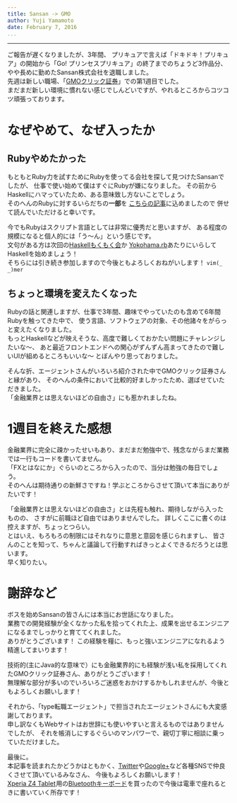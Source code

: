 ```yaml
---
title: Sansan -> GMO
author: Yuji Yamamoto
date: February 7, 2016
...
```

---

ご報告が遅くなりましたが、3年間、
プリキュアで言えば「ドキドキ！プリキュア」の開始から「Go! プリンセスプリキュア」の終了までのちょうど3作品分、
やや長めに勤めたSansan株式会社を退職しました。  
先週は新しい職場、「[GMOクリック証券](https://www.click-sec.com/)」での第1週目でした。  
まだまだ新しい環境に慣れない感じでしんどいですが、やれるところからコツコツ頑張っております。

# なぜやめて、なぜ入ったか

## Rubyやめたかった

もともとRuby力を試すためにRubyを使ってる会社を探して見つけたSansanでしたが、
仕事で使い始めて僕はすぐにRubyが嫌になりました。
その前からHaskellにハマっていたため、ある意味致し方ないことでしょう。  
そのへんのRubyに対するいらだちの**一部**を
[こちらの記事](http://qiita.com/igrep/items/b2fed2d467f8a16f5eb0)に込めましたので
併せて読んでいただけると幸いです。

今でもRubyはスクリプト言語としては非常に優秀だと思いますが、
ある程度の規模になると個人的には「う〜ん」という感じです。  
文句がある方は次回の[Haskellもくもく会](http://haskellmokumoku.connpass.com/event/26602/)か
[Yokohama.rb](https://yokohamarb.doorkeeper.jp/events/36916)あたりにいらしてHaskellを始めましょう！  
そちらには引き続き参加しますので今後ともよろしくおねがいします！ `vim(_ _)mer`

## ちょっと環境を変えたくなった

Rubyの話と関連しますが、仕事で3年間、趣味でやっていたのも含めて6年間Rubyを触ってきた中で、
使う言語、ソフトウェアの対象、その他諸々をがらっと変えたくなりました。  
もっとHaskellなどが映えそうな、高度で難しくておかたい問題にチャレンジしたいな〜、
あと最近フロントエンドへの関心がずんずん高まってきたので難しいUIが組めるところもいいな〜
とぼんやり思っておりました。

そんな折、エージェントさんがいろいろ紹介された中でGMOクリック証券さんと縁があり、
そのへんの条件において比較的好ましかったため、選ばせていただきました。  
「金融業界とは思えないほどの自由さ」にも惹かれましたね。

# 1週目を終えた感想

金融業界に完全に疎かったせいもあり、まだまだ勉強中で、残念ながらまだ業務では一行もコードを書いてません。  
「FXとはなにか」ぐらいのところから入ったので、当分は勉強の毎日でしょう。  
そのへんは期待通りの新鮮さですね！学ぶところからさせて頂いて本当にありがたいです！

「金融業界とは思えないほどの自由さ」とは先程も触れ、期待しながら入ったものの、
さすがに前職ほど自由ではありませんでした。
詳しくここに書くのは控えますが、ちょっとつらい。  
とはいえ、もろもろの制限にはそれなりに意思と意図を感じられますし、
皆さんのことを知って、ちゃんと議論して行動すればきっとよくできるだろうとは思います。  
早く知りたい。

# 謝辞など

ボスを始めSansanの皆さんには本当にお世話になりました。  
業務での開発経験が全くなかった私を拾ってくれた上、成果を出せるエンジニアになるまでしっかりと育ててくれました。  
ありがとうございます！
この経験を糧に、もっと強いエンジニアになれるよう精進してまいります！

技術的(主にJava的な意味で）にも金融業界的にも経験が浅い私を採用してくれたGMOクリック証券さん、ありがとうございます！  
無理解な部分が多いのでいろいろご迷惑をおかけするかもしれませんが、今後ともよろしくお願いします！

それから、「type転職エージェント」で担当されたエージェントさんにも大変感謝しております。  
申し訳なくもWebサイトはお世辞にも使いやすいと言えるものではありませんでしたが、
それを帳消しにするぐらいのマンパワーで、親切丁寧に相談に乗っていただけました。

最後に。  
本記事を読まれたかどうかはともかく、[Twitter](https://twitter.com/igrep)や[Google+](https://plus.google.com/u/0/+YujiYamamoto_igrep)など各種SNSで仲良くさせて頂いているみなさん、
今後もよろしくお願いします！  
<a rel="nofollow" href="https://www.amazon.co.jp/gp/product/B00YBQWKHU/ref=as_li_ss_tl?ie=UTF8amp;camp=247creative=7399creativeASIN=B00YBQWKHUlinkCode=as2tag=poe02-22">Xperia Z4 Tablet</a><img src="https://ir-jp.amazon-adsystem.com/e/ir?t=poe02-22l=as2o=9a=B00YBQWKHU" width="1" height="1" border="0" alt="" style="border:none !important; margin:0px !important;" />用の<a rel="nofollow" href="https://www.amazon.co.jp/gp/product/B00YBD9T9K/ref=as_li_ss_tl?ie=UTF8&amp;camp=247&amp;creative=7399&amp;creativeASIN=B00YBD9T9K&amp;linkCode=as2&amp;tag=poe02-22">Bluetoothキーボード</a><img src="https://ir-jp.amazon-adsystem.com/e/ir?t=poe02-22&amp;l=as2&amp;o=9&amp;a=B00YBD9T9K" width="1" height="1" border="0" alt="" style="border:none !important; margin:0px !important;" />を買ったので今後は電車で座れるときに書いていく所存です！

